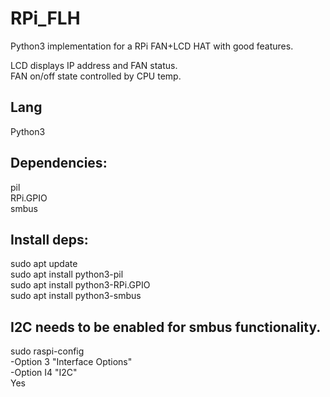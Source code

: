 # RPi_FLH
Python3 implementation for a RPi FAN+LCD HAT with good features.

LCD displays IP address and FAN status.<br>
FAN on/off state controlled by CPU temp.

## Lang
Python3

## Dependencies:
pil<br>
RPi.GPIO<br>
smbus


## Install deps:
sudo apt update<br>
sudo apt install python3-pil<br>
sudo apt install python3-RPi.GPIO<br>
sudo apt install python3-smbus

## I2C needs to be enabled for smbus functionality.
sudo raspi-config<br>
  -Option 3 "Interface Options"<br>
    -Option I4 "I2C"<br>
      Yes<br>

